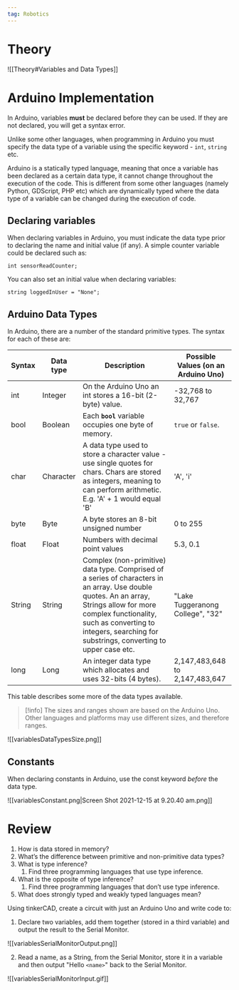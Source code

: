 ```yaml
---
tag: Robotics
---
```

# Theory
![[Theory#Variables and Data Types]]

# Arduino Implementation

In Arduino, variables **must** be declared before they can be used. If they are not declared, you will get a syntax error.

Unlike some other languages, when programming in Arduino you must specify the data type of a variable using the specific keyword - `int`, `string` etc.

Arduino is a statically typed language, meaning that once a variable has been declared as a certain data type, it cannot change throughout the execution of the code. This is different from some other languages (namely Python, GDScript, PHP etc) which are dynamically typed where the data type of a variable can be changed during the execution of code.

## Declaring variables

When declaring variables in Arduino, you must indicate the data type prior to declaring the name and initial value (if any). A simple counter variable could be declared such as:

```arduino
int sensorReadCounter;
```

You can also set an initial value when declaring variables:

```arduino
string loggedInUser = "None";
```

## Arduino Data Types

In Arduino, there are a number of the standard primitive types. The syntax for each of these are:

| Syntax | Data type | Description | Possible Values (on an Arduino Uno) |
| --- | --- | --- | --- |
| int | Integer | On the Arduino Uno an int stores a 16-bit (2-byte) value. | -32,768 to 32,767 |
| bool | Boolean | Each **`bool`** variable occupies one byte of memory. | `true` or `false`.  |
| char | Character | A data type used to store a character value - use single quotes for chars. Chars are stored as integers, meaning to can perform arithmetic. E.g. 'A' + 1 would equal 'B' | 'A', 'i' |
| byte | Byte | A byte stores an 8-bit unsigned number | 0 to 255 |
| float | Float | Numbers with decimal point values | 5.3, 0.1 |
| String | String | Complex (non-primitive) data type. Comprised of a series of characters in an array. Use double quotes. An an array, Strings allow for more complex functionality, such as converting to integers, searching for substrings, converting to upper case etc. | "Lake Tuggeranong College", "32" |
| long | Long | An integer data type which allocates and uses 32-bits (4 bytes). | 2,147,483,648 to 2,147,483,647 |

This table describes some more of the data types available. 

> [!info] The sizes and ranges shown are based on the Arduino Uno. Other languages and platforms may use different sizes, and therefore ranges.


![[variablesDataTypesSize.png]]

## Constants

When declaring constants in Arduino, use the const keyword *before* the data type.

![[variablesConstant.png|Screen Shot 2021-12-15 at 9.20.40 am.png]]

# Review

1. How is data stored in memory?
2. What’s the difference between primitive and non-primitive data types?
3. What is type inference?
	1. Find three programming languages that use type inference.
4. What is the opposite of type inference?
	1. Find three programming languages that don’t use type inference.
5. What does strongly typed and weakly typed languages mean?

Using tinkerCAD, create a circuit with just an Arduino Uno and write code to:

1. Declare two variables, add them together (stored in a third variable) and output the result to the Serial Monitor.

![[variablesSerialMonitorOutput.png]]

2. Read a name, as a String, from the Serial Monitor, store it in a variable and then output "Hello `<name>`" back to the Serial Monitor.

![[variablesSerialMonitorInput.gif]]